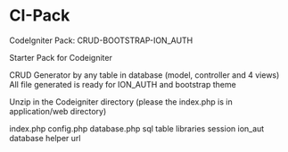 # CI-Pack
CodeIgniter Pack: CRUD-BOOTSTRAP-ION_AUTH

Starter Pack for Codeigniter

CRUD Generator by any table in database (model, controller and 4 views)
  All file generated is ready for ION_AUTH and bootstrap theme
  
Unzip in the Codeigniter directory (please the index.php is in application/web directory)

index.php
config.php
database.php
sql
table
libraries session ion_aut database
helper url
  
